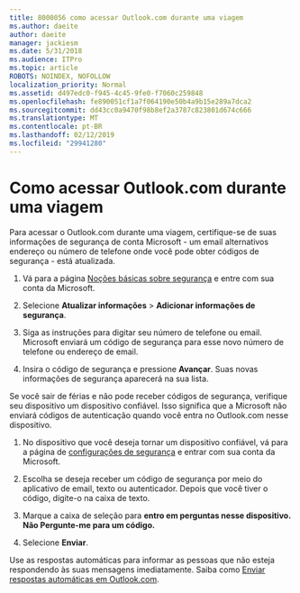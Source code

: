 ```yaml
---
title: 8000056 como acessar Outlook.com durante uma viagem
ms.author: daeite
author: daeite
manager: jackiesm
ms.date: 5/31/2018
ms.audience: ITPro
ms.topic: article
ROBOTS: NOINDEX, NOFOLLOW
localization_priority: Normal
ms.assetid: d497edc0-f945-4c45-9fe0-f7060c259848
ms.openlocfilehash: fe890051cf1a7f064190e50b4a9b15e289a7dca2
ms.sourcegitcommit: dd43cc0a9470f98b8ef2a3787c823801d674c666
ms.translationtype: MT
ms.contentlocale: pt-BR
ms.lasthandoff: 02/12/2019
ms.locfileid: "29941280"
---
```

# <a name="how-to-access-outlookcom-while-traveling"></a>Como acessar Outlook.com durante uma viagem

Para acessar o Outlook.com durante uma viagem, certifique-se de suas informações de segurança de conta Microsoft - um email alternativos endereço ou número de telefone onde você pode obter códigos de segurança - está atualizada.
  
1. Vá para a página [Noções básicas sobre segurança](https://go.microsoft.com/fwlink/p/?linkid=842325) e entre com sua conta da Microsoft. 
    
2. Selecione **Atualizar informações** \> **Adicionar informações de segurança**. 
    
3. Siga as instruções para digitar seu número de telefone ou email. Microsoft enviará um código de segurança para esse novo número de telefone ou endereço de email.
    
4. Insira o código de segurança e pressione **Avançar**. Suas novas informações de segurança aparecerá na sua lista. 
    
Se você sair de férias e não pode receber códigos de segurança, verifique seu dispositivo um dispositivo confiável. Isso significa que a Microsoft não enviará códigos de autenticação quando você entra no Outlook.com nesse dispositivo.
  
1. No dispositivo que você deseja tornar um dispositivo confiável, vá para a página de [configurações de segurança](https://go.microsoft.com/fwlink/p/?linkid=2002000&amp;clcid=0x409) e entrar com sua conta da Microsoft. 
    
2. Escolha se deseja receber um código de segurança por meio do aplicativo de email, texto ou autenticador. Depois que você tiver o código, digite-o na caixa de texto.
    
3. Marque a caixa de seleção para **entro em perguntas nesse dispositivo. Não Pergunte-me para um código.**
    
4. Selecione **Enviar**. 
    
Use as respostas automáticas para informar as pessoas que não esteja respondendo às suas mensagens imediatamente. Saiba como [Enviar respostas automáticas em Outlook.com](https://go.microsoft.com/fwlink/p/?linkid=2002100&amp;clcid=0x409).
  

